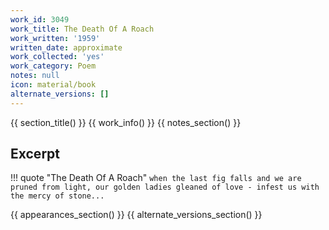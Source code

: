 ```yaml
---
work_id: 3049
work_title: The Death Of A Roach
work_written: '1959'
written_date: approximate
work_collected: 'yes'
work_category: Poem
notes: null
icon: material/book
alternate_versions: []
---
```


{{ section_title() }}
{{ work_info() }}
{{ notes_section() }}
## Excerpt
!!! quote "The Death Of A Roach"
    ```
    when the last fig falls and we are pruned from light,
    our golden ladies gleaned of love -
    infest us with the mercy
    of stone...
    ```

{{ appearances_section() }}
{{ alternate_versions_section() }}